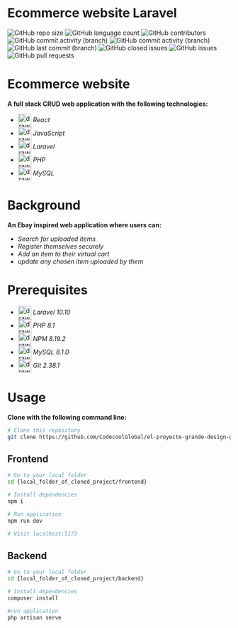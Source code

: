# Ecommerce website Laravel

![GitHub repo size](https://img.shields.io/github/repo-size/CodecoolGlobal/el-proyecte-grande-design-general-MilanEgri)
![GitHub language count](https://img.shields.io/github/languages/count/CodecoolGlobal/el-proyecte-grande-design-general-MilanEgri)
![GitHub contributors](https://img.shields.io/github/contributors/CodecoolGlobal/el-proyecte-grande-design-general-MilanEgri)
![GitHub commit activity (branch)](https://img.shields.io/github/commit-activity/t/CodecoolGlobal/el-proyecte-grande-design-general-MilanEgri?label=total%20commits)
![GitHub commit activity (branch)](https://img.shields.io/github/commit-activity/m/CodecoolGlobal/el-proyecte-grande-design-general-MilanEgri?label=monthly%20commits)
![GitHub last commit (branch)](https://img.shields.io/github/last-commit/CodecoolGlobal/el-proyecte-grande-design-general-MilanEgri)
![GitHub closed issues](https://img.shields.io/github/issues-closed/CodecoolGlobal/el-proyecte-grande-design-general-MilanEgri)
![GitHub issues](https://img.shields.io/github/issues-raw/CodecoolGlobal/el-proyecte-grande-design-general-MilanEgri)
![GitHub pull requests](https://img.shields.io/github/issues-pr/CodecoolGlobal/el-proyecte-grande-design-general-MilanEgri)




# Ecommerce website
**A full stack CRUD web application with the following technologies:**
- <img src="https://raw.githubusercontent.com/yurijserrano/Github-Profile-Readme-Logos/042e36c55d4d757621dedc4f03108213fbb57ec4/frameworks/react.svg" alt="drawing" width="30" align="center"/> *React* 
- <img src="https://raw.githubusercontent.com/yurijserrano/Github-Profile-Readme-Logos/042e36c55d4d757621dedc4f03108213fbb57ec4/programming%20languages/javascript.svg" alt="drawing" width="30" align="center"/> *JavaScript*
-  <img src="https://raw.githubusercontent.com/yurijserrano/Github-Profile-Readme-Logos/042e36c55d4d757621dedc4f03108213fbb57ec4/frameworks/laravel.svg" alt="drawing" width="30" align="center"/> *Laravel*
- <img src="https://raw.githubusercontent.com/yurijserrano/Github-Profile-Readme-Logos/042e36c55d4d757621dedc4f03108213fbb57ec4/programming languages/php.png" alt="drawing" width="30" align="center"/> *PHP* 
- <img src="https://raw.githubusercontent.com/yurijserrano/Github-Profile-Readme-Logos/042e36c55d4d757621dedc4f03108213fbb57ec4/databases/mysql.svg" alt="drawing" width="30" align="center"/> *MySQL*


# Background
**An Ebay inspired web application where users can:**
- *Search for uploaded items*
- *Register themselves securely*
- *Add an item to their virtual cart*
- *update any chosen item uploaded by them*


# Prerequisites
- <img src="https://raw.githubusercontent.com/yurijserrano/Github-Profile-Readme-Logos/042e36c55d4d757621dedc4f03108213fbb57ec4/frameworks/laravel.svg" alt="drawing" width="30" align="center"/> *Laravel 10.10*
- <img src="https://raw.githubusercontent.com/yurijserrano/Github-Profile-Readme-Logos/042e36c55d4d757621dedc4f03108213fbb57ec4/programming languages/php.png" alt="drawing" width="30" align="center"/> *PHP 8.1*
- <img src="https://raw.githubusercontent.com/yurijserrano/Github-Profile-Readme-Logos/042e36c55d4d757621dedc4f03108213fbb57ec4/others/npm.svg" alt="drawing" width="30" align="center"/> *NPM 8.19.2*
- <img src="https://raw.githubusercontent.com/yurijserrano/Github-Profile-Readme-Logos/042e36c55d4d757621dedc4f03108213fbb57ec4/databases/mysql.svg" alt="drawing" width="30" align="center"/> *MySQL 8.1.0*
- <img src="https://raw.githubusercontent.com/yurijserrano/Github-Profile-Readme-Logos/042e36c55d4d757621dedc4f03108213fbb57ec4/others/git.svg" alt="drawing" width="30" align="center"/> *Git 2.38.1*

# Usage
**Clone with the following command line:**

```bash
# Clone this repository
git clone https://github.com/CodecoolGlobal/el-proyecte-grande-design-general-MilanEgri.git

```

## Frontend

```bash
# Go to your local folder
cd {local_folder_of_cloned_project/frontend}

# Install dependencies
npm i

# Run application
npm run dev

# Visit localhost:5173

```

## Backend

```bash
# Go to your local folder
cd {local_folder_of_cloned_project/backend}

# Install dependencies
composer install

#run application
php artisan serve
```
